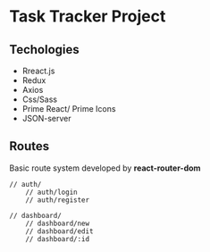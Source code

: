 # Task Tracker Project
## Techologies
- Rreact.js
- Redux
- Axios
- Css/Sass
- Prime React/ Prime Icons
- JSON-server

## Routes

Basic route system developed by **react-router-dom**

```
// auth/
    // auth/login
    // auth/register

// dashboard/
    // dashboard/new
    // dashboard/edit
    // dashboard/:id
```